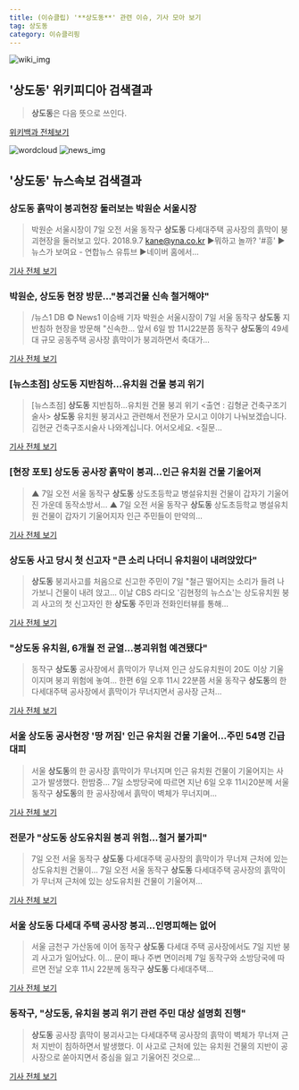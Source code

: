 ```yaml
---
title: (이슈클립) '**상도동**' 관련 이슈, 기사 모아 보기
tag: 상도동
category: 이슈클리핑
---
```

![wiki_img](https://user-images.githubusercontent.com/42597476/44503234-41136a80-a6d0-11e8-9071-6fc6418eafe4.png)
## **'**상도동**'** 위키피디아 검색결과
>**상도동**은 다음 뜻으로 쓰인다.

<a href="https://ko.wikipedia.org/wiki/상도동" target="_blank">위키백과 전체보기</a>

![wordcloud](https://s3.ap-northeast-2.amazonaws.com/lyrics101-wordcloud/2018-09-07-1536281712.png)
![news_img](https://user-images.githubusercontent.com/42597476/44507050-1206f400-a6e4-11e8-8d98-7ffbfebb353f.png)
## **'**상도동**'** 뉴스속보 검색결과
### **상도동** 흙막이 붕괴현장 둘러보는 박원순 서울시장

>박원순 서울시장이 7일 오전 서울 동작구 **상도동** 다세대주택 공사장의 흙막이 붕괴현장을 둘러보고 있다. 2018.9.7 kane@yna.co.kr ▶뭐하고 놀까? '#흥' ▶뉴스가 보여요 - 연합뉴스 유튜브 ▶네이버 홈에서...

<a href="http://app.yonhapnews.co.kr/YNA/Basic/SNS/r.aspx?c=PYH20180907033500013&did=1196m" target="_blank">기사 전체 보기</a>

### 박원순, **상도동** 현장 방문…"붕괴건물 신속 철거해야"

>/뉴스1 DB © News1 이승배 기자 박원순 서울시장이 7일 서울 동작구 **상도동** 지반침하 현장을 방문해 "신속한... 앞서 6일 밤 11시22분쯤 동작구 **상도동**의 49세대 규모 공동주택 공사장 흙막이가 붕괴하면서 축대가...

<a href="http://news1.kr/articles/?3420082" target="_blank">기사 전체 보기</a>

### [뉴스초점] **상도동** 지반침하…유치원 건물 붕괴 위기

>[뉴스초점] **상도동** 지반침하…유치원 건물 붕괴 위기 <출연 : 김형균 건축구조기술사> **상도동** 유치원 붕괴사고 관련해서 전문가 모시고 이야기 나눠보겠습니다. 김현균 건축구조시술사 나와계십니다. 어서오세요. <질문...

<a href="http://www.yonhapnewstv.co.kr/MYH20180907003300038/?did=1825m" target="_blank">기사 전체 보기</a>

### [현장 포토] **상도동** 공사장 흙막이 붕괴…인근 유치원 건물 기울어져

>▲ 7일 오전 서울 동작구 **상도동** 상도초등학교 병설유치원 건물이 갑자기 기울어진 가운데 동작소방서... ▲ 7일 오전 서울 동작구 **상도동** 상도초등학교 병설유치원 건물이 갑자기 기울어지자 인근 주민들이 만약의...

<a href="https://news.sbs.co.kr/news/endPage.do?news_id=N1004924299&plink=ORI&cooper=NAVER" target="_blank">기사 전체 보기</a>

### **상도동** 사고 당시 첫 신고자 "큰 소리 나더니 유치원이 내려앉았다"

>**상도동** 붕괴사고를 처음으로 신고한 주민이 7일 "철근 떨어지는 소리가 들려 나가보니 건물이 내려 앉고... 이날 CBS 라디오 '김현정의 뉴스쇼'는 상도유치원 붕괴 사고의 첫 신고자인 한 **상도동** 주민과 전화인터뷰를 통해...

<a href="http://www.vop.co.kr/A00001329245.html" target="_blank">기사 전체 보기</a>

### "**상도동** 유치원, 6개월 전 균열…붕괴위험 예견됐다"

>동작구 **상도동** 공사장에서 흙막이가 무너져 인근 상도유치원이 20도 이상 기울이지며 붕괴 위험에 놓여... 한편 6일 오후 11시 22분쯤 서울 동작구 **상도동**의 한 다세대주택 공사장에서 흙막이가 무너지면서 공사장 근처...

<a href="http://www.nocutnews.co.kr/news/5028146" target="_blank">기사 전체 보기</a>

### 서울 **상도동** 공사현장 '땅 꺼짐' 인근 유치원 건물 기울어…주민 54명 긴급대피

>서울 **상도동**의 한 공사장 흙막이가 무너지며 인근 유치원 건물이 기울어지는 사고가 발생했다. 한밤중... 7일 소방당국에 따르면 지난 6일 오후 11시20분께 서울 동작구 **상도동**의 한 공사장에서 흙막이 벽체가 무너지며...

<a href="http://news.heraldcorp.com/view.php?ud=20180907000002" target="_blank">기사 전체 보기</a>

### 전문가 "**상도동** 상도유치원 붕괴 위험…철거 불가피"

>7일 오전 서울 동작구 **상도동** 다세대주택 공사장의 흙막이가 무너져 근처에 있는 상도유치원 건물이... 7일 오전 서울 동작구 **상도동** 다세대주택 공사장의 흙막이가 무너져 근처에 있는 상도유치원 건물이 기울어져...

<a href="http://news.hankyung.com/article/2018090703427" target="_blank">기사 전체 보기</a>

### 서울 **상도동** 다세대 주택 공사장 붕괴...인명피해는 없어

>서울 금천구 가산동에 이어 동작구 **상도동** 다세대 주택 공사장에서도 7일 지반 붕괴 사고가 일어났다. 이... 문이 패나 주변 면이러제 7일 동작구와 소방당국에 따르면 전날 오후 11시 22분께 동작구 **상도동** 다세대주택...

<a href="http://www.fnnews.com/news/201809070836569805" target="_blank">기사 전체 보기</a>

### 동작구, "**상도동**, 유치원 붕괴 위기 관련 주민 대상 설명회 진행"

>**상도동** 공사장 흙막이 붕괴사고는 다세대주택 공사장의 흙막이 벽체가 무너져 근처 지반이 침하하면서 발생했다. 이 사고로 근처에 있는 유치원 건물의 지반이 공사장으로 쏟아지면서 중심을 잃고 기울어진 것으로...

<a href="http://www.newsis.com/view/?id=NISX20180907_0000412179&cID=10801&pID=14000" target="_blank">기사 전체 보기</a>


